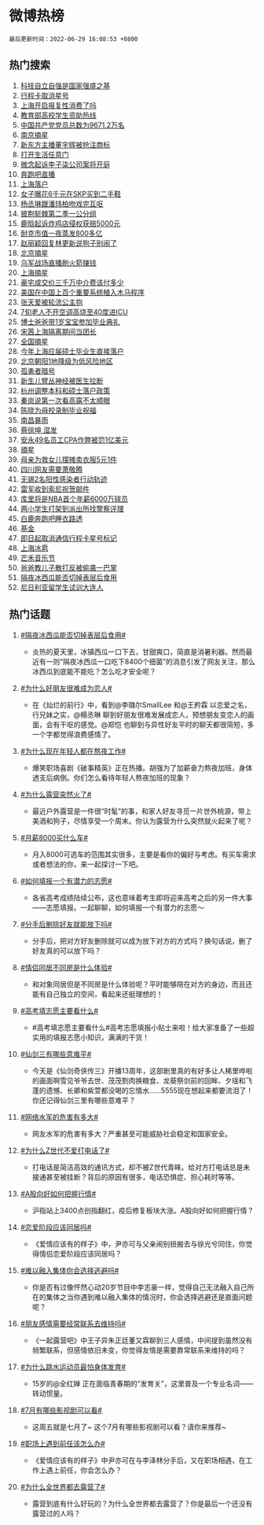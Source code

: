 # 微博热榜

`最后更新时间：2022-06-29 16:08:53 +0800`

## 热门搜索

1. [科技自立自强是国家强盛之基](https://m.weibo.cn/search?containerid=100103type%3D1%26t%3D10%26q%3D%23%E7%A7%91%E6%8A%80%E8%87%AA%E7%AB%8B%E8%87%AA%E5%BC%BA%E6%98%AF%E5%9B%BD%E5%AE%B6%E5%BC%BA%E7%9B%9B%E4%B9%8B%E5%9F%BA%23&stream_entry_id=51&isnewpage=1&extparam=seat%3D1%26pos%3D0%26c_type%3D51%26dgr%3D0%26cate%3D10103%26filter_type%3Drealtimehot%26display_time%3D1656490132%26pre_seqid%3D165649013276504024149&luicode=10000011&lfid=106003type%253D25%2526t%253D3%2526disable_hot%253D1%2526filter_type%253Drealtimehot)
1. [行程卡取消星号](https://m.weibo.cn/search?containerid=100103type%3D1%26t%3D10%26q%3D%23%E8%A1%8C%E7%A8%8B%E5%8D%A1%E5%8F%96%E6%B6%88%E6%98%9F%E5%8F%B7%23&stream_entry_id=31&isnewpage=1&extparam=seat%3D1%26pos%3D0%26c_type%3D31%26dgr%3D0%26cate%3D0%26lcate%3D5001%26realpos%3D1%26flag%3D4%26filter_type%3Drealtimehot%26display_time%3D1656490132%26pre_seqid%3D165649013276504024149&luicode=10000011&lfid=106003type%253D25%2526t%253D3%2526disable_hot%253D1%2526filter_type%253Drealtimehot)
1. [上海开启报复性消费了吗](https://m.weibo.cn/search?containerid=100103type%3D1%26t%3D10%26q%3D%23%E4%B8%8A%E6%B5%B7%E5%BC%80%E5%90%AF%E6%8A%A5%E5%A4%8D%E6%80%A7%E6%B6%88%E8%B4%B9%E4%BA%86%E5%90%97%23&stream_entry_id=31&isnewpage=1&extparam=seat%3D1%26pos%3D1%26c_type%3D31%26dgr%3D0%26cate%3D0%26lcate%3D5001%26realpos%3D2%26flag%3D2%26filter_type%3Drealtimehot%26display_time%3D1656490132%26pre_seqid%3D165649013276504024149&luicode=10000011&lfid=106003type%253D25%2526t%253D3%2526disable_hot%253D1%2526filter_type%253Drealtimehot)
1. [教育部高校学生资助热线](https://m.weibo.cn/search?containerid=100103type%3D1%26t%3D10%26q%3D%23%E6%95%99%E8%82%B2%E9%83%A8%E9%AB%98%E6%A0%A1%E5%AD%A6%E7%94%9F%E8%B5%84%E5%8A%A9%E7%83%AD%E7%BA%BF%23&stream_entry_id=31&isnewpage=1&extparam=seat%3D1%26pos%3D2%26c_type%3D31%26dgr%3D0%26cate%3D0%26lcate%3D5001%26realpos%3D3%26flag%3D0%26filter_type%3Drealtimehot%26display_time%3D1656490132%26pre_seqid%3D165649013276504024149&luicode=10000011&lfid=106003type%253D25%2526t%253D3%2526disable_hot%253D1%2526filter_type%253Drealtimehot)
1. [中国共产党党员总数为9671.2万名](https://m.weibo.cn/search?containerid=100103type%3D1%26t%3D10%26q%3D%23%E4%B8%AD%E5%9B%BD%E5%85%B1%E4%BA%A7%E5%85%9A%E5%85%9A%E5%91%98%E6%80%BB%E6%95%B0%E4%B8%BA9671.2%E4%B8%87%E5%90%8D%23&stream_entry_id=31&isnewpage=1&extparam=seat%3D1%26pos%3D3%26c_type%3D31%26dgr%3D0%26cate%3D0%26lcate%3D5001%26realpos%3D4%26flag%3D1%26filter_type%3Drealtimehot%26display_time%3D1656490132%26pre_seqid%3D165649013276504024149&luicode=10000011&lfid=106003type%253D25%2526t%253D3%2526disable_hot%253D1%2526filter_type%253Drealtimehot)
1. [南京摘星](https://m.weibo.cn/search?containerid=100103type%3D1%26t%3D10%26q%3D%23%E5%8D%97%E4%BA%AC%E6%91%98%E6%98%9F%23&stream_entry_id=31&isnewpage=1&extparam=seat%3D1%26pos%3D4%26c_type%3D31%26dgr%3D0%26cate%3D0%26lcate%3D5001%26realpos%3D5%26flag%3D1%26filter_type%3Drealtimehot%26display_time%3D1656490132%26pre_seqid%3D165649013276504024149&luicode=10000011&lfid=106003type%253D25%2526t%253D3%2526disable_hot%253D1%2526filter_type%253Drealtimehot)
1. [新东方主播董宇辉被抢注商标](https://m.weibo.cn/search?containerid=100103type%3D1%26t%3D10%26q%3D%23%E6%96%B0%E4%B8%9C%E6%96%B9%E4%B8%BB%E6%92%AD%E8%91%A3%E5%AE%87%E8%BE%89%E8%A2%AB%E6%8A%A2%E6%B3%A8%E5%95%86%E6%A0%87%23&stream_entry_id=31&isnewpage=1&extparam=seat%3D1%26pos%3D5%26c_type%3D31%26dgr%3D0%26cate%3D0%26lcate%3D5001%26realpos%3D6%26flag%3D0%26filter_type%3Drealtimehot%26display_time%3D1656490132%26pre_seqid%3D165649013276504024149&luicode=10000011&lfid=106003type%253D25%2526t%253D3%2526disable_hot%253D1%2526filter_type%253Drealtimehot)
1. [打开生活任意门](https://m.weibo.cn/search?containerid=100103type%3D1%26t%3D10%26q%3D%23%E6%89%93%E5%BC%80%E7%94%9F%E6%B4%BB%E4%BB%BB%E6%84%8F%E9%97%A8%23&stream_entry_id=31&isnewpage=1&extparam=seat%3D1%26pos%3D6%26c_type%3D31%26dgr%3D0%26cate%3D0%26lcate%3D5001%26topic_ad%3D1%26filter_type%3Drealtimehot%26adid%3D158638%26display_time%3D1656490132%26pre_seqid%3D165649013276504024149&luicode=10000011&lfid=106003type%253D25%2526t%253D3%2526disable_hot%253D1%2526filter_type%253Drealtimehot)
1. [微念起诉李子柒公司案将开庭](https://m.weibo.cn/search?containerid=100103type%3D1%26t%3D10%26q%3D%23%E5%BE%AE%E5%BF%B5%E8%B5%B7%E8%AF%89%E6%9D%8E%E5%AD%90%E6%9F%92%E5%85%AC%E5%8F%B8%E6%A1%88%E5%B0%86%E5%BC%80%E5%BA%AD%23&stream_entry_id=31&isnewpage=1&extparam=seat%3D1%26pos%3D7%26c_type%3D31%26dgr%3D0%26cate%3D0%26lcate%3D5001%26realpos%3D7%26flag%3D0%26filter_type%3Drealtimehot%26display_time%3D1656490132%26pre_seqid%3D165649013276504024149&luicode=10000011&lfid=106003type%253D25%2526t%253D3%2526disable_hot%253D1%2526filter_type%253Drealtimehot)
1. [奔跑吧直播](https://m.weibo.cn/search?containerid=100103type%3D1%26t%3D10%26q%3D%23%E5%A5%94%E8%B7%91%E5%90%A7%E7%9B%B4%E6%92%AD%23&stream_entry_id=31&isnewpage=1&extparam=seat%3D1%26pos%3D8%26c_type%3D31%26dgr%3D0%26cate%3D0%26lcate%3D5001%26realpos%3D8%26flag%3D1%26filter_type%3Drealtimehot%26display_time%3D1656490132%26pre_seqid%3D165649013276504024149&luicode=10000011&lfid=106003type%253D25%2526t%253D3%2526disable_hot%253D1%2526filter_type%253Drealtimehot)
1. [上海落户](https://m.weibo.cn/search?containerid=100103type%3D1%26t%3D10%26q%3D%E4%B8%8A%E6%B5%B7%E8%90%BD%E6%88%B7&stream_entry_id=31&isnewpage=1&extparam=seat%3D1%26pos%3D9%26c_type%3D31%26dgr%3D0%26cate%3D0%26lcate%3D5001%26realpos%3D9%26flag%3D1%26filter_type%3Drealtimehot%26display_time%3D1656490132%26pre_seqid%3D165649013276504024149&luicode=10000011&lfid=106003type%253D25%2526t%253D3%2526disable_hot%253D1%2526filter_type%253Drealtimehot)
1. [女子曝花6千元在SKP买到二手鞋](https://m.weibo.cn/search?containerid=100103type%3D1%26t%3D10%26q%3D%23%E5%A5%B3%E5%AD%90%E6%9B%9D%E8%8A%B16%E5%8D%83%E5%85%83%E5%9C%A8SKP%E4%B9%B0%E5%88%B0%E4%BA%8C%E6%89%8B%E9%9E%8B%23&stream_entry_id=31&isnewpage=1&extparam=seat%3D1%26pos%3D10%26c_type%3D31%26dgr%3D0%26cate%3D0%26lcate%3D5001%26realpos%3D10%26flag%3D0%26filter_type%3Drealtimehot%26display_time%3D1656490132%26pre_seqid%3D165649013276504024149&luicode=10000011&lfid=106003type%253D25%2526t%253D3%2526disable_hot%253D1%2526filter_type%253Drealtimehot)
1. [杨丞琳跟潘玮柏吻戏完互呕](https://m.weibo.cn/search?containerid=100103type%3D1%26t%3D10%26q%3D%23%E6%9D%A8%E4%B8%9E%E7%90%B3%E8%B7%9F%E6%BD%98%E7%8E%AE%E6%9F%8F%E5%90%BB%E6%88%8F%E5%AE%8C%E4%BA%92%E5%91%95%23&stream_entry_id=31&isnewpage=1&extparam=seat%3D1%26pos%3D11%26c_type%3D31%26dgr%3D0%26cate%3D0%26lcate%3D5001%26realpos%3D11%26flag%3D1%26filter_type%3Drealtimehot%26display_time%3D1656490132%26pre_seqid%3D165649013276504024149&luicode=10000011&lfid=106003type%253D25%2526t%253D3%2526disable_hot%253D1%2526filter_type%253Drealtimehot)
1. [披荆斩棘第二季一公分组](https://m.weibo.cn/search?containerid=100103type%3D1%26t%3D10%26q%3D%23%E6%8A%AB%E8%8D%86%E6%96%A9%E6%A3%98%E7%AC%AC%E4%BA%8C%E5%AD%A3%E4%B8%80%E5%85%AC%E5%88%86%E7%BB%84%23&stream_entry_id=31&isnewpage=1&extparam=seat%3D1%26pos%3D12%26c_type%3D31%26dgr%3D0%26cate%3D0%26lcate%3D5001%26realpos%3D12%26flag%3D1%26filter_type%3Drealtimehot%26display_time%3D1656490132%26pre_seqid%3D165649013276504024149&luicode=10000011&lfid=106003type%253D25%2526t%253D3%2526disable_hot%253D1%2526filter_type%253Drealtimehot)
1. [鹿晗起诉炸鸡店侵权获赔5000元](https://m.weibo.cn/search?containerid=100103type%3D1%26t%3D10%26q%3D%23%E9%B9%BF%E6%99%97%E8%B5%B7%E8%AF%89%E7%82%B8%E9%B8%A1%E5%BA%97%E4%BE%B5%E6%9D%83%E8%8E%B7%E8%B5%945000%E5%85%83%23&stream_entry_id=31&isnewpage=1&extparam=seat%3D1%26pos%3D13%26c_type%3D31%26dgr%3D0%26cate%3D0%26lcate%3D5001%26realpos%3D13%26flag%3D0%26filter_type%3Drealtimehot%26display_time%3D1656490132%26pre_seqid%3D165649013276504024149&luicode=10000011&lfid=106003type%253D25%2526t%253D3%2526disable_hot%253D1%2526filter_type%253Drealtimehot)
1. [耐克市值一夜蒸发800多亿](https://m.weibo.cn/search?containerid=100103type%3D1%26t%3D10%26q%3D%23%E8%80%90%E5%85%8B%E5%B8%82%E5%80%BC%E4%B8%80%E5%A4%9C%E8%92%B8%E5%8F%91800%E5%A4%9A%E4%BA%BF%23&stream_entry_id=31&isnewpage=1&extparam=seat%3D1%26pos%3D14%26c_type%3D31%26dgr%3D0%26cate%3D0%26lcate%3D5001%26realpos%3D14%26flag%3D0%26filter_type%3Drealtimehot%26display_time%3D1656490132%26pre_seqid%3D165649013276504024149&luicode=10000011&lfid=106003type%253D25%2526t%253D3%2526disable_hot%253D1%2526filter_type%253Drealtimehot)
1. [赵丽颖回复林更新说狗子别闹了](https://m.weibo.cn/search?containerid=100103type%3D1%26t%3D10%26q%3D%23%E8%B5%B5%E4%B8%BD%E9%A2%96%E5%9B%9E%E5%A4%8D%E6%9E%97%E6%9B%B4%E6%96%B0%E8%AF%B4%E7%8B%97%E5%AD%90%E5%88%AB%E9%97%B9%E4%BA%86%23&stream_entry_id=31&isnewpage=1&extparam=seat%3D1%26pos%3D15%26c_type%3D31%26dgr%3D0%26cate%3D0%26lcate%3D5001%26realpos%3D15%26flag%3D0%26filter_type%3Drealtimehot%26display_time%3D1656490132%26pre_seqid%3D165649013276504024149&luicode=10000011&lfid=106003type%253D25%2526t%253D3%2526disable_hot%253D1%2526filter_type%253Drealtimehot)
1. [北京摘星](https://m.weibo.cn/search?containerid=100103type%3D1%26t%3D10%26q%3D%23%E5%8C%97%E4%BA%AC%E6%91%98%E6%98%9F%23&stream_entry_id=31&isnewpage=1&extparam=seat%3D1%26pos%3D16%26c_type%3D31%26dgr%3D0%26cate%3D0%26lcate%3D5001%26realpos%3D16%26flag%3D1%26filter_type%3Drealtimehot%26display_time%3D1656490132%26pre_seqid%3D165649013276504024149&luicode=10000011&lfid=106003type%253D25%2526t%253D3%2526disable_hot%253D1%2526filter_type%253Drealtimehot)
1. [乌军战场直播刷火箭赚钱](https://m.weibo.cn/search?containerid=100103type%3D1%26t%3D10%26q%3D%23%E4%B9%8C%E5%86%9B%E6%88%98%E5%9C%BA%E7%9B%B4%E6%92%AD%E5%88%B7%E7%81%AB%E7%AE%AD%E8%B5%9A%E9%92%B1%23&stream_entry_id=31&isnewpage=1&extparam=seat%3D1%26pos%3D17%26c_type%3D31%26dgr%3D0%26cate%3D0%26lcate%3D5001%26realpos%3D17%26flag%3D1%26filter_type%3Drealtimehot%26display_time%3D1656490132%26pre_seqid%3D165649013276504024149&luicode=10000011&lfid=106003type%253D25%2526t%253D3%2526disable_hot%253D1%2526filter_type%253Drealtimehot)
1. [上海摘星](https://m.weibo.cn/search?containerid=100103type%3D1%26t%3D10%26q%3D%E4%B8%8A%E6%B5%B7%E6%91%98%E6%98%9F&stream_entry_id=31&isnewpage=1&extparam=seat%3D1%26pos%3D18%26c_type%3D31%26dgr%3D0%26cate%3D0%26lcate%3D5001%26realpos%3D18%26flag%3D1%26filter_type%3Drealtimehot%26display_time%3D1656490132%26pre_seqid%3D165649013276504024149&luicode=10000011&lfid=106003type%253D25%2526t%253D3%2526disable_hot%253D1%2526filter_type%253Drealtimehot)
1. [豪宅成交价三千万中介费该付多少](https://m.weibo.cn/search?containerid=100103type%3D1%26t%3D10%26q%3D%23%E8%B1%AA%E5%AE%85%E6%88%90%E4%BA%A4%E4%BB%B7%E4%B8%89%E5%8D%83%E4%B8%87%E4%B8%AD%E4%BB%8B%E8%B4%B9%E8%AF%A5%E4%BB%98%E5%A4%9A%E5%B0%91%23&stream_entry_id=31&isnewpage=1&extparam=seat%3D1%26pos%3D19%26c_type%3D31%26dgr%3D0%26cate%3D0%26lcate%3D5001%26realpos%3D19%26flag%3D1%26filter_type%3Drealtimehot%26display_time%3D1656490132%26pre_seqid%3D165649013276504024149&luicode=10000011&lfid=106003type%253D25%2526t%253D3%2526disable_hot%253D1%2526filter_type%253Drealtimehot)
1. [美国在中国上百个重要系统植入木马程序](https://m.weibo.cn/search?containerid=100103type%3D1%26t%3D10%26q%3D%23%E7%BE%8E%E5%9B%BD%E5%9C%A8%E4%B8%AD%E5%9B%BD%E4%B8%8A%E7%99%BE%E4%B8%AA%E9%87%8D%E8%A6%81%E7%B3%BB%E7%BB%9F%E6%A4%8D%E5%85%A5%E6%9C%A8%E9%A9%AC%E7%A8%8B%E5%BA%8F%23&stream_entry_id=31&isnewpage=1&extparam=seat%3D1%26pos%3D20%26c_type%3D31%26dgr%3D0%26cate%3D0%26lcate%3D5001%26realpos%3D20%26flag%3D1%26filter_type%3Drealtimehot%26display_time%3D1656490132%26pre_seqid%3D165649013276504024149&luicode=10000011&lfid=106003type%253D25%2526t%253D3%2526disable_hot%253D1%2526filter_type%253Drealtimehot)
1. [张天爱被轮流公主抱](https://m.weibo.cn/search?containerid=100103type%3D1%26t%3D10%26q%3D%23%E5%BC%A0%E5%A4%A9%E7%88%B1%E8%A2%AB%E8%BD%AE%E6%B5%81%E5%85%AC%E4%B8%BB%E6%8A%B1%23&stream_entry_id=31&isnewpage=1&extparam=seat%3D1%26pos%3D21%26c_type%3D31%26dgr%3D0%26cate%3D0%26lcate%3D5001%26realpos%3D21%26flag%3D1%26filter_type%3Drealtimehot%26display_time%3D1656490132%26pre_seqid%3D165649013276504024149&luicode=10000011&lfid=106003type%253D25%2526t%253D3%2526disable_hot%253D1%2526filter_type%253Drealtimehot)
1. [7旬老人不开空调高烧至40度进ICU](https://m.weibo.cn/search?containerid=100103type%3D1%26t%3D10%26q%3D%237%E6%97%AC%E8%80%81%E4%BA%BA%E4%B8%8D%E5%BC%80%E7%A9%BA%E8%B0%83%E9%AB%98%E7%83%A7%E8%87%B340%E5%BA%A6%E8%BF%9BICU%23&stream_entry_id=31&isnewpage=1&extparam=seat%3D1%26pos%3D22%26c_type%3D31%26dgr%3D0%26cate%3D0%26lcate%3D5001%26realpos%3D22%26flag%3D1%26filter_type%3Drealtimehot%26display_time%3D1656490132%26pre_seqid%3D165649013276504024149&luicode=10000011&lfid=106003type%253D25%2526t%253D3%2526disable_hot%253D1%2526filter_type%253Drealtimehot)
1. [博士爸爸带1岁宝宝参加毕业典礼](https://m.weibo.cn/search?containerid=100103type%3D1%26t%3D10%26q%3D%23%E5%8D%9A%E5%A3%AB%E7%88%B8%E7%88%B8%E5%B8%A61%E5%B2%81%E5%AE%9D%E5%AE%9D%E5%8F%82%E5%8A%A0%E6%AF%95%E4%B8%9A%E5%85%B8%E7%A4%BC%23&stream_entry_id=31&isnewpage=1&extparam=seat%3D1%26pos%3D23%26c_type%3D31%26dgr%3D0%26cate%3D0%26lcate%3D5001%26realpos%3D23%26flag%3D0%26filter_type%3Drealtimehot%26display_time%3D1656490132%26pre_seqid%3D165649013276504024149&luicode=10000011&lfid=106003type%253D25%2526t%253D3%2526disable_hot%253D1%2526filter_type%253Drealtimehot)
1. [宋茜上海隔离期间当团长](https://m.weibo.cn/search?containerid=100103type%3D1%26t%3D10%26q%3D%23%E5%AE%8B%E8%8C%9C%E4%B8%8A%E6%B5%B7%E9%9A%94%E7%A6%BB%E6%9C%9F%E9%97%B4%E5%BD%93%E5%9B%A2%E9%95%BF%23&stream_entry_id=31&isnewpage=1&extparam=seat%3D1%26pos%3D24%26c_type%3D31%26dgr%3D0%26cate%3D0%26lcate%3D5001%26realpos%3D24%26flag%3D0%26filter_type%3Drealtimehot%26display_time%3D1656490132%26pre_seqid%3D165649013276504024149&luicode=10000011&lfid=106003type%253D25%2526t%253D3%2526disable_hot%253D1%2526filter_type%253Drealtimehot)
1. [全国摘星](https://m.weibo.cn/search?containerid=100103type%3D1%26t%3D10%26q%3D%E5%85%A8%E5%9B%BD%E6%91%98%E6%98%9F&stream_entry_id=31&isnewpage=1&extparam=seat%3D1%26pos%3D25%26c_type%3D31%26dgr%3D0%26cate%3D0%26lcate%3D5001%26realpos%3D25%26flag%3D1%26filter_type%3Drealtimehot%26display_time%3D1656490132%26pre_seqid%3D165649013276504024149&luicode=10000011&lfid=106003type%253D25%2526t%253D3%2526disable_hot%253D1%2526filter_type%253Drealtimehot)
1. [今年上海应届硕士毕业生直接落户](https://m.weibo.cn/search?containerid=100103type%3D1%26t%3D10%26q%3D%23%E4%BB%8A%E5%B9%B4%E4%B8%8A%E6%B5%B7%E5%BA%94%E5%B1%8A%E7%A1%95%E5%A3%AB%E6%AF%95%E4%B8%9A%E7%94%9F%E7%9B%B4%E6%8E%A5%E8%90%BD%E6%88%B7%23&stream_entry_id=31&isnewpage=1&extparam=seat%3D1%26pos%3D26%26c_type%3D31%26dgr%3D0%26cate%3D0%26lcate%3D5001%26realpos%3D26%26flag%3D1%26filter_type%3Drealtimehot%26display_time%3D1656490132%26pre_seqid%3D165649013276504024149&luicode=10000011&lfid=106003type%253D25%2526t%253D3%2526disable_hot%253D1%2526filter_type%253Drealtimehot)
1. [北京朝阳1地降级为低风险地区](https://m.weibo.cn/search?containerid=100103type%3D1%26t%3D10%26q%3D%23%E5%8C%97%E4%BA%AC%E6%9C%9D%E9%98%B31%E5%9C%B0%E9%99%8D%E7%BA%A7%E4%B8%BA%E4%BD%8E%E9%A3%8E%E9%99%A9%E5%9C%B0%E5%8C%BA%23&stream_entry_id=31&isnewpage=1&extparam=seat%3D1%26pos%3D27%26c_type%3D31%26dgr%3D0%26cate%3D0%26lcate%3D5001%26realpos%3D27%26flag%3D1%26filter_type%3Drealtimehot%26display_time%3D1656490132%26pre_seqid%3D165649013276504024149&luicode=10000011&lfid=106003type%253D25%2526t%253D3%2526disable_hot%253D1%2526filter_type%253Drealtimehot)
1. [孤勇者暗号](https://m.weibo.cn/search?containerid=100103type%3D1%26t%3D10%26q%3D%E5%AD%A4%E5%8B%87%E8%80%85%E6%9A%97%E5%8F%B7&stream_entry_id=31&isnewpage=1&extparam=seat%3D1%26pos%3D28%26c_type%3D31%26dgr%3D0%26cate%3D0%26lcate%3D5001%26realpos%3D28%26flag%3D1%26filter_type%3Drealtimehot%26display_time%3D1656490132%26pre_seqid%3D165649013276504024149&luicode=10000011&lfid=106003type%253D25%2526t%253D3%2526disable_hot%253D1%2526filter_type%253Drealtimehot)
1. [新生儿臂丛神经被医生拉断](https://m.weibo.cn/search?containerid=100103type%3D1%26t%3D10%26q%3D%23%E6%96%B0%E7%94%9F%E5%84%BF%E8%87%82%E4%B8%9B%E7%A5%9E%E7%BB%8F%E8%A2%AB%E5%8C%BB%E7%94%9F%E6%8B%89%E6%96%AD%23&stream_entry_id=31&isnewpage=1&extparam=seat%3D1%26pos%3D29%26c_type%3D31%26dgr%3D0%26cate%3D0%26lcate%3D5001%26realpos%3D29%26flag%3D0%26filter_type%3Drealtimehot%26display_time%3D1656490132%26pre_seqid%3D165649013276504024149&luicode=10000011&lfid=106003type%253D25%2526t%253D3%2526disable_hot%253D1%2526filter_type%253Drealtimehot)
1. [杭州调整本科和硕士落户政策](https://m.weibo.cn/search?containerid=100103type%3D1%26t%3D10%26q%3D%23%E6%9D%AD%E5%B7%9E%E8%B0%83%E6%95%B4%E6%9C%AC%E7%A7%91%E5%92%8C%E7%A1%95%E5%A3%AB%E8%90%BD%E6%88%B7%E6%94%BF%E7%AD%96%23&stream_entry_id=31&isnewpage=1&extparam=seat%3D1%26pos%3D30%26c_type%3D31%26dgr%3D0%26cate%3D0%26lcate%3D5001%26realpos%3D30%26flag%3D0%26filter_type%3Drealtimehot%26display_time%3D1656490132%26pre_seqid%3D165649013276504024149&luicode=10000011&lfid=106003type%253D25%2526t%253D3%2526disable_hot%253D1%2526filter_type%253Drealtimehot)
1. [秦岚说第一次看高露不太顺眼](https://m.weibo.cn/search?containerid=100103type%3D1%26t%3D10%26q%3D%23%E7%A7%A6%E5%B2%9A%E8%AF%B4%E7%AC%AC%E4%B8%80%E6%AC%A1%E7%9C%8B%E9%AB%98%E9%9C%B2%E4%B8%8D%E5%A4%AA%E9%A1%BA%E7%9C%BC%23&stream_entry_id=31&isnewpage=1&extparam=seat%3D1%26pos%3D31%26c_type%3D31%26dgr%3D0%26cate%3D0%26lcate%3D5001%26realpos%3D31%26flag%3D0%26filter_type%3Drealtimehot%26display_time%3D1656490132%26pre_seqid%3D165649013276504024149&luicode=10000011&lfid=106003type%253D25%2526t%253D3%2526disable_hot%253D1%2526filter_type%253Drealtimehot)
1. [陈晓为母校录制毕业祝福](https://m.weibo.cn/search?containerid=100103type%3D1%26t%3D10%26q%3D%23%E9%99%88%E6%99%93%E4%B8%BA%E6%AF%8D%E6%A0%A1%E5%BD%95%E5%88%B6%E6%AF%95%E4%B8%9A%E7%A5%9D%E7%A6%8F%23&stream_entry_id=31&isnewpage=1&extparam=seat%3D1%26pos%3D32%26c_type%3D31%26dgr%3D0%26cate%3D0%26lcate%3D5001%26realpos%3D32%26flag%3D1%26filter_type%3Drealtimehot%26display_time%3D1656490132%26pre_seqid%3D165649013276504024149&luicode=10000011&lfid=106003type%253D25%2526t%253D3%2526disable_hot%253D1%2526filter_type%253Drealtimehot)
1. [南昌暴雨](https://m.weibo.cn/search?containerid=100103type%3D1%26t%3D10%26q%3D%23%E5%8D%97%E6%98%8C%E6%9A%B4%E9%9B%A8%23&stream_entry_id=31&isnewpage=1&extparam=seat%3D1%26pos%3D33%26c_type%3D31%26dgr%3D0%26cate%3D0%26lcate%3D5001%26realpos%3D33%26flag%3D1%26filter_type%3Drealtimehot%26display_time%3D1656490132%26pre_seqid%3D165649013276504024149&luicode=10000011&lfid=106003type%253D25%2526t%253D3%2526disable_hot%253D1%2526filter_type%253Drealtimehot)
1. [蔡徐坤 湿发](https://m.weibo.cn/search?containerid=100103type%3D1%26t%3D10%26q%3D%E8%94%A1%E5%BE%90%E5%9D%A4+%E6%B9%BF%E5%8F%91&stream_entry_id=31&isnewpage=1&extparam=seat%3D1%26pos%3D34%26c_type%3D31%26dgr%3D0%26cate%3D0%26lcate%3D5001%26realpos%3D34%26flag%3D1%26filter_type%3Drealtimehot%26display_time%3D1656490132%26pre_seqid%3D165649013276504024149&luicode=10000011&lfid=106003type%253D25%2526t%253D3%2526disable_hot%253D1%2526filter_type%253Drealtimehot)
1. [安永49名员工CPA作弊被罚1亿美元](https://m.weibo.cn/search?containerid=100103type%3D1%26t%3D10%26q%3D%23%E5%AE%89%E6%B0%B849%E5%90%8D%E5%91%98%E5%B7%A5CPA%E4%BD%9C%E5%BC%8A%E8%A2%AB%E7%BD%9A1%E4%BA%BF%E7%BE%8E%E5%85%83%23&stream_entry_id=31&isnewpage=1&extparam=seat%3D1%26pos%3D35%26c_type%3D31%26dgr%3D0%26cate%3D0%26lcate%3D5001%26realpos%3D35%26flag%3D1%26filter_type%3Drealtimehot%26display_time%3D1656490132%26pre_seqid%3D165649013276504024149&luicode=10000011&lfid=106003type%253D25%2526t%253D3%2526disable_hot%253D1%2526filter_type%253Drealtimehot)
1. [摘星](https://m.weibo.cn/search?containerid=100103type%3D1%26t%3D10%26q%3D%E6%91%98%E6%98%9F&stream_entry_id=31&isnewpage=1&extparam=seat%3D1%26pos%3D36%26c_type%3D31%26dgr%3D0%26cate%3D0%26lcate%3D5001%26realpos%3D36%26flag%3D1%26filter_type%3Drealtimehot%26display_time%3D1656490132%26pre_seqid%3D165649013276504024149&luicode=10000011&lfid=106003type%253D25%2526t%253D3%2526disable_hot%253D1%2526filter_type%253Drealtimehot)
1. [母亲为救女儿摆摊卖衣服5元1件](https://m.weibo.cn/search?containerid=100103type%3D1%26t%3D10%26q%3D%23%E6%AF%8D%E4%BA%B2%E4%B8%BA%E6%95%91%E5%A5%B3%E5%84%BF%E6%91%86%E6%91%8A%E5%8D%96%E8%A1%A3%E6%9C%8D5%E5%85%831%E4%BB%B6%23&stream_entry_id=31&isnewpage=1&extparam=seat%3D1%26pos%3D37%26c_type%3D31%26dgr%3D0%26cate%3D0%26lcate%3D5001%26realpos%3D37%26flag%3D0%26filter_type%3Drealtimehot%26display_time%3D1656490132%26pre_seqid%3D165649013276504024149&luicode=10000011&lfid=106003type%253D25%2526t%253D3%2526disable_hot%253D1%2526filter_type%253Drealtimehot)
1. [四川网友需要萧敬腾](https://m.weibo.cn/search?containerid=100103type%3D1%26t%3D10%26q%3D%23%E5%9B%9B%E5%B7%9D%E7%BD%91%E5%8F%8B%E9%9C%80%E8%A6%81%E8%90%A7%E6%95%AC%E8%85%BE%23&stream_entry_id=31&isnewpage=1&extparam=seat%3D1%26pos%3D38%26c_type%3D31%26dgr%3D0%26cate%3D0%26lcate%3D5001%26realpos%3D38%26flag%3D1%26filter_type%3Drealtimehot%26display_time%3D1656490132%26pre_seqid%3D165649013276504024149&luicode=10000011&lfid=106003type%253D25%2526t%253D3%2526disable_hot%253D1%2526filter_type%253Drealtimehot)
1. [无锡2名阳性感染者行动轨迹](https://m.weibo.cn/search?containerid=100103type%3D1%26t%3D10%26q%3D%23%E6%97%A0%E9%94%A12%E5%90%8D%E9%98%B3%E6%80%A7%E6%84%9F%E6%9F%93%E8%80%85%E8%A1%8C%E5%8A%A8%E8%BD%A8%E8%BF%B9%23&stream_entry_id=31&isnewpage=1&extparam=seat%3D1%26pos%3D39%26c_type%3D31%26dgr%3D0%26cate%3D0%26lcate%3D5001%26realpos%3D39%26flag%3D0%26filter_type%3Drealtimehot%26display_time%3D1656490132%26pre_seqid%3D165649013276504024149&luicode=10000011&lfid=106003type%253D25%2526t%253D3%2526disable_hot%253D1%2526filter_type%253Drealtimehot)
1. [雷军收到索尼祝贺邮件](https://m.weibo.cn/search?containerid=100103type%3D1%26t%3D10%26q%3D%23%E9%9B%B7%E5%86%9B%E6%94%B6%E5%88%B0%E7%B4%A2%E5%B0%BC%E7%A5%9D%E8%B4%BA%E9%82%AE%E4%BB%B6%23&stream_entry_id=31&isnewpage=1&extparam=seat%3D1%26pos%3D40%26c_type%3D31%26dgr%3D0%26cate%3D0%26lcate%3D5001%26realpos%3D40%26flag%3D1%26filter_type%3Drealtimehot%26display_time%3D1656490132%26pre_seqid%3D165649013276504024149&luicode=10000011&lfid=106003type%253D25%2526t%253D3%2526disable_hot%253D1%2526filter_type%253Drealtimehot)
1. [库里将是NBA首个年薪6000万球员](https://m.weibo.cn/search?containerid=100103type%3D1%26t%3D10%26q%3D%23%E5%BA%93%E9%87%8C%E5%B0%86%E6%98%AFNBA%E9%A6%96%E4%B8%AA%E5%B9%B4%E8%96%AA6000%E4%B8%87%E7%90%83%E5%91%98%23&stream_entry_id=31&isnewpage=1&extparam=seat%3D1%26pos%3D41%26c_type%3D31%26dgr%3D0%26cate%3D0%26lcate%3D5001%26realpos%3D41%26flag%3D0%26filter_type%3Drealtimehot%26display_time%3D1656490132%26pre_seqid%3D165649013276504024149&luicode=10000011&lfid=106003type%253D25%2526t%253D3%2526disable_hot%253D1%2526filter_type%253Drealtimehot)
1. [两小学生打架到派出所找警察评理](https://m.weibo.cn/search?containerid=100103type%3D1%26t%3D10%26q%3D%23%E4%B8%A4%E5%B0%8F%E5%AD%A6%E7%94%9F%E6%89%93%E6%9E%B6%E5%88%B0%E6%B4%BE%E5%87%BA%E6%89%80%E6%89%BE%E8%AD%A6%E5%AF%9F%E8%AF%84%E7%90%86%23&stream_entry_id=31&isnewpage=1&extparam=seat%3D1%26pos%3D42%26c_type%3D31%26dgr%3D0%26cate%3D0%26lcate%3D5001%26realpos%3D42%26flag%3D0%26filter_type%3Drealtimehot%26display_time%3D1656490132%26pre_seqid%3D165649013276504024149&luicode=10000011&lfid=106003type%253D25%2526t%253D3%2526disable_hot%253D1%2526filter_type%253Drealtimehot)
1. [白鹿奔跑吧睡衣路透](https://m.weibo.cn/search?containerid=100103type%3D1%26t%3D10%26q%3D%E7%99%BD%E9%B9%BF%E5%A5%94%E8%B7%91%E5%90%A7%E7%9D%A1%E8%A1%A3%E8%B7%AF%E9%80%8F&stream_entry_id=31&isnewpage=1&extparam=seat%3D1%26pos%3D43%26c_type%3D31%26dgr%3D0%26cate%3D0%26lcate%3D5001%26realpos%3D43%26flag%3D0%26filter_type%3Drealtimehot%26display_time%3D1656490132%26pre_seqid%3D165649013276504024149&luicode=10000011&lfid=106003type%253D25%2526t%253D3%2526disable_hot%253D1%2526filter_type%253Drealtimehot)
1. [基金](https://m.weibo.cn/search?containerid=100103type%3D1%26t%3D10%26q%3D%E5%9F%BA%E9%87%91&stream_entry_id=31&isnewpage=1&extparam=seat%3D1%26pos%3D44%26c_type%3D31%26dgr%3D0%26cate%3D0%26lcate%3D5001%26realpos%3D44%26flag%3D1%26filter_type%3Drealtimehot%26display_time%3D1656490132%26pre_seqid%3D165649013276504024149&luicode=10000011&lfid=106003type%253D25%2526t%253D3%2526disable_hot%253D1%2526filter_type%253Drealtimehot)
1. [即日起取消通信行程卡星号标记](https://m.weibo.cn/search?containerid=100103type%3D1%26t%3D10%26q%3D%23%E5%8D%B3%E6%97%A5%E8%B5%B7%E5%8F%96%E6%B6%88%E9%80%9A%E4%BF%A1%E8%A1%8C%E7%A8%8B%E5%8D%A1%E6%98%9F%E5%8F%B7%E6%A0%87%E8%AE%B0%23&stream_entry_id=31&isnewpage=1&extparam=seat%3D1%26pos%3D45%26c_type%3D31%26dgr%3D0%26cate%3D0%26lcate%3D5001%26realpos%3D45%26flag%3D1%26filter_type%3Drealtimehot%26display_time%3D1656490132%26pre_seqid%3D165649013276504024149&luicode=10000011&lfid=106003type%253D25%2526t%253D3%2526disable_hot%253D1%2526filter_type%253Drealtimehot)
1. [上海冰雹](https://m.weibo.cn/search?containerid=100103type%3D1%26t%3D10%26q%3D%E4%B8%8A%E6%B5%B7%E5%86%B0%E9%9B%B9&stream_entry_id=31&isnewpage=1&extparam=seat%3D1%26pos%3D46%26c_type%3D31%26dgr%3D0%26cate%3D0%26lcate%3D5001%26realpos%3D46%26flag%3D0%26filter_type%3Drealtimehot%26display_time%3D1656490132%26pre_seqid%3D165649013276504024149&luicode=10000011&lfid=106003type%253D25%2526t%253D3%2526disable_hot%253D1%2526filter_type%253Drealtimehot)
1. [芒禾音乐节](https://m.weibo.cn/search?containerid=100103type%3D1%26t%3D10%26q%3D%E8%8A%92%E7%A6%BE%E9%9F%B3%E4%B9%90%E8%8A%82&stream_entry_id=31&isnewpage=1&extparam=seat%3D1%26pos%3D47%26c_type%3D31%26dgr%3D0%26cate%3D0%26lcate%3D5001%26realpos%3D47%26flag%3D1%26filter_type%3Drealtimehot%26display_time%3D1656490132%26pre_seqid%3D165649013276504024149&luicode=10000011&lfid=106003type%253D25%2526t%253D3%2526disable_hot%253D1%2526filter_type%253Drealtimehot)
1. [爸爸教儿子散打反被偷袭一巴掌](https://m.weibo.cn/search?containerid=100103type%3D1%26t%3D10%26q%3D%23%E7%88%B8%E7%88%B8%E6%95%99%E5%84%BF%E5%AD%90%E6%95%A3%E6%89%93%E5%8F%8D%E8%A2%AB%E5%81%B7%E8%A2%AD%E4%B8%80%E5%B7%B4%E6%8E%8C%23&stream_entry_id=31&isnewpage=1&extparam=seat%3D1%26pos%3D48%26c_type%3D31%26dgr%3D0%26cate%3D0%26lcate%3D5001%26realpos%3D48%26flag%3D1%26filter_type%3Drealtimehot%26display_time%3D1656490132%26pre_seqid%3D165649013276504024149&luicode=10000011&lfid=106003type%253D25%2526t%253D3%2526disable_hot%253D1%2526filter_type%253Drealtimehot)
1. [隔夜冰西瓜能否切掉表层后食用](https://m.weibo.cn/search?containerid=100103type%3D1%26t%3D10%26q%3D%23%E9%9A%94%E5%A4%9C%E5%86%B0%E8%A5%BF%E7%93%9C%E8%83%BD%E5%90%A6%E5%88%87%E6%8E%89%E8%A1%A8%E5%B1%82%E5%90%8E%E9%A3%9F%E7%94%A8%23&stream_entry_id=31&isnewpage=1&extparam=seat%3D1%26pos%3D49%26c_type%3D31%26dgr%3D0%26cate%3D0%26lcate%3D5001%26realpos%3D49%26flag%3D0%26filter_type%3Drealtimehot%26display_time%3D1656490132%26pre_seqid%3D165649013276504024149&luicode=10000011&lfid=106003type%253D25%2526t%253D3%2526disable_hot%253D1%2526filter_type%253Drealtimehot)
1. [尼日利亚留学生试训大连人](https://m.weibo.cn/search?containerid=100103type%3D1%26t%3D10%26q%3D%23%E5%B0%BC%E6%97%A5%E5%88%A9%E4%BA%9A%E7%95%99%E5%AD%A6%E7%94%9F%E8%AF%95%E8%AE%AD%E5%A4%A7%E8%BF%9E%E4%BA%BA%23&stream_entry_id=31&isnewpage=1&extparam=seat%3D1%26pos%3D50%26c_type%3D31%26dgr%3D0%26cate%3D0%26lcate%3D5001%26realpos%3D50%26flag%3D1%26filter_type%3Drealtimehot%26display_time%3D1656490132%26pre_seqid%3D165649013276504024149&luicode=10000011&lfid=106003type%253D25%2526t%253D3%2526disable_hot%253D1%2526filter_type%253Drealtimehot)

## 热门话题

1. [#隔夜冰西瓜能否切掉表层后食用#](https://m.weibo.cn/search?containerid=231522type%3D1%26t%3D10%26q%3D%23%E9%9A%94%E5%A4%9C%E5%86%B0%E8%A5%BF%E7%93%9C%E8%83%BD%E5%90%A6%E5%88%87%E6%8E%89%E8%A1%A8%E5%B1%82%E5%90%8E%E9%A3%9F%E7%94%A8%23&stream_entry_id=128&isnewpage=1&extparam=seat%3D1%26c_type%3D128%26unitid%3D44611%26cate%3D5004%26dgr%3D0%26lcate%3D5004%26pos%3D1-0-0%26display_time%3D1656490133%26pre_seqid%3D1656490133782016831283&luicode=10000011&lfid=231648_-_4)
    - 炎热的夏天里，冰镇西瓜一口下去，甘甜爽口，简直是消暑利器。然而最近有一则“隔夜冰西瓜一口吃下8400个细菌”的消息引发了网友关注，那么冰西瓜到底能不能吃？怎么吃才安全呢？

1. [#为什么好朋友很难成为恋人#](https://m.weibo.cn/search?containerid=231522type%3D1%26t%3D10%26q%3D%23%E4%B8%BA%E4%BB%80%E4%B9%88%E5%A5%BD%E6%9C%8B%E5%8F%8B%E5%BE%88%E9%9A%BE%E6%88%90%E4%B8%BA%E6%81%8B%E4%BA%BA%23&stream_entry_id=128&isnewpage=1&extparam=seat%3D1%26c_type%3D128%26unitid%3D1656476174022%26cate%3D5004%26dgr%3D0%26lcate%3D5004%26pos%3D1-0-1%26display_time%3D1656490133%26pre_seqid%3D1656490133782016831283&luicode=10000011&lfid=231648_-_4)
    - 在《灿烂的前行》中，看到@李璐尔SmallLee 和@王矜霖 以恋爱之名，行兄妹之实，@楊丞琳 聊到好朋友很难发展成恋人，预想朋友变恋人的画面，会有干呕的感觉。@郑恺 也聊到与异性好友平时的聊天都很简短，多一个字都觉得浪费感情了。

1. [#为什么现在年轻人都在熬夜工作#](https://m.weibo.cn/search?containerid=231522type%3D1%26t%3D10%26q%3D%23%E4%B8%BA%E4%BB%80%E4%B9%88%E7%8E%B0%E5%9C%A8%E5%B9%B4%E8%BD%BB%E4%BA%BA%E9%83%BD%E5%9C%A8%E7%86%AC%E5%A4%9C%E5%B7%A5%E4%BD%9C%23&stream_entry_id=128&isnewpage=1&extparam=seat%3D1%26c_type%3D128%26unitid%3D1656420358846%26cate%3D5004%26dgr%3D0%26lcate%3D5004%26pos%3D1-0-2%26display_time%3D1656490133%26pre_seqid%3D1656490133782016831283&luicode=10000011&lfid=231648_-_4)
    - 爆笑职场喜剧《破事精英》正在热播。胡强为了加薪奋力熬夜加班，身体透支后病倒。你们怎么看待年轻人熬夜加班的现象？

1. [#为什么露营突然火了#](https://m.weibo.cn/search?containerid=231522type%3D1%26t%3D10%26q%3D%23%E4%B8%BA%E4%BB%80%E4%B9%88%E9%9C%B2%E8%90%A5%E7%AA%81%E7%84%B6%E7%81%AB%E4%BA%86%23&stream_entry_id=128&isnewpage=1&extparam=seat%3D1%26c_type%3D128%26unitid%3D44592%26cate%3D5004%26dgr%3D0%26lcate%3D5004%26pos%3D1-0-3%26display_time%3D1656490133%26pre_seqid%3D1656490133782016831283&luicode=10000011&lfid=231648_-_4)
    - 最近户外露营是一件很“时髦”的事，和家人好友寻觅一片世外桃源，带上美酒和狗子，尽情享受一个周末。你认为露营为什么突然就火起来了呢？

1. [#月薪8000买什么车#](https://m.weibo.cn/search?containerid=231522type%3D1%26t%3D10%26q%3D%23%E6%9C%88%E8%96%AA8000%E4%B9%B0%E4%BB%80%E4%B9%88%E8%BD%A6%23&stream_entry_id=128&isnewpage=1&extparam=seat%3D1%26c_type%3D128%26unitid%3D44605%26cate%3D5004%26dgr%3D0%26lcate%3D5004%26pos%3D1-0-4%26display_time%3D1656490133%26pre_seqid%3D1656490133782016831283&luicode=10000011&lfid=231648_-_4)
    - 月入8000可选车的范围其实很多，主要是看你的偏好与考虑。有买车需求或者想法的你，来一起探讨一下吧。

1. [#如何填报一个有潜力的志愿#](https://m.weibo.cn/search?containerid=231522type%3D1%26t%3D10%26q%3D%23%E5%A6%82%E4%BD%95%E5%A1%AB%E6%8A%A5%E4%B8%80%E4%B8%AA%E6%9C%89%E6%BD%9C%E5%8A%9B%E7%9A%84%E5%BF%97%E6%84%BF%23&stream_entry_id=128&isnewpage=1&extparam=seat%3D1%26c_type%3D128%26unitid%3D1656422464621%26cate%3D5004%26dgr%3D0%26lcate%3D5004%26pos%3D1-0-5%26display_time%3D1656490133%26pre_seqid%3D1656490133782016831283&luicode=10000011&lfid=231648_-_4)
    - 各省高考成绩陆续公布，这也意味着考生即将迎来高考之后的另一件大事——志愿填报。一起聊聊，如何填报一个有潜力的志愿～

1. [#分手后删除好友就能放下吗#](https://m.weibo.cn/search?containerid=231522type%3D1%26t%3D10%26q%3D%23%E5%88%86%E6%89%8B%E5%90%8E%E5%88%A0%E9%99%A4%E5%A5%BD%E5%8F%8B%E5%B0%B1%E8%83%BD%E6%94%BE%E4%B8%8B%E5%90%97%23&stream_entry_id=128&isnewpage=1&extparam=seat%3D1%26c_type%3D128%26unitid%3Dm1656489903%26cate%3D5004%26dgr%3D0%26lcate%3D5004%26pos%3D1-0-6%26display_time%3D1656490133%26pre_seqid%3D1656490133782016831283&luicode=10000011&lfid=231648_-_4)
    - 分手后，把对方好友删除就可以成为放下对方的方式吗？换句话说，删了好友真的可以放下吗？

1. [#情侣同居不同房是什么体验#](https://m.weibo.cn/search?containerid=231522type%3D1%26t%3D10%26q%3D%23%E6%83%85%E4%BE%A3%E5%90%8C%E5%B1%85%E4%B8%8D%E5%90%8C%E6%88%BF%E6%98%AF%E4%BB%80%E4%B9%88%E4%BD%93%E9%AA%8C%23&stream_entry_id=128&isnewpage=1&extparam=seat%3D1%26c_type%3D128%26unitid%3D1656329465715%26cate%3D5004%26dgr%3D0%26lcate%3D5004%26pos%3D1-0-7%26display_time%3D1656490133%26pre_seqid%3D1656490133782016831283&luicode=10000011&lfid=231648_-_4)
    - 和对象同居但是不同房是什么体验呢？平时能够陪在对方的身边，而且还能有自己独立的空间，看起来还挺理想的！

1. [#高考填志愿主要看什么#](https://m.weibo.cn/search?containerid=231522type%3D1%26t%3D10%26q%3D%23%E9%AB%98%E8%80%83%E5%A1%AB%E5%BF%97%E6%84%BF%E4%B8%BB%E8%A6%81%E7%9C%8B%E4%BB%80%E4%B9%88%23&stream_entry_id=128&isnewpage=1&extparam=seat%3D1%26c_type%3D128%26unitid%3D1656431458145%26cate%3D5004%26dgr%3D0%26lcate%3D5004%26pos%3D1-0-8%26display_time%3D1656490133%26pre_seqid%3D1656490133782016831283&luicode=10000011&lfid=231648_-_4)
    - #高考填志愿主要看什么#高考志愿填报小贴士来啦！给大家准备了一些超实用的填报志愿小知识，满满的干货！

1. [#仙剑三有哪些意难平#](https://m.weibo.cn/search?containerid=231522type%3D1%26t%3D10%26q%3D%23%E4%BB%99%E5%89%91%E4%B8%89%E6%9C%89%E5%93%AA%E4%BA%9B%E6%84%8F%E9%9A%BE%E5%B9%B3%23&stream_entry_id=128&isnewpage=1&extparam=seat%3D1%26c_type%3D128%26unitid%3D44591%26cate%3D5004%26dgr%3D0%26lcate%3D5004%26pos%3D1-0-9%26display_time%3D1656490133%26pre_seqid%3D1656490133782016831283&luicode=10000011&lfid=231648_-_4)
    - 今天是《仙剑奇侠传三》开播13周年，这部剧里真的有好多让人稀里哗啦的画面啊雪见爷爷去世、茂茂割肉换粮食、龙葵祭剑前的回眸、夕瑶和飞蓬的遗憾、长卿和紫萱都没喝的忘情水……5555现在想起来都要流泪了！你还记得仙剑三里有哪些意难平？

1. [#网络水军的危害有多大#](https://m.weibo.cn/search?containerid=231522type%3D1%26t%3D10%26q%3D%23%E7%BD%91%E7%BB%9C%E6%B0%B4%E5%86%9B%E7%9A%84%E5%8D%B1%E5%AE%B3%E6%9C%89%E5%A4%9A%E5%A4%A7%23&stream_entry_id=128&isnewpage=1&extparam=seat%3D1%26c_type%3D128%26unitid%3D44609%26cate%3D5004%26dgr%3D0%26lcate%3D5004%26pos%3D1-0-10%26display_time%3D1656490133%26pre_seqid%3D1656490133782016831283&luicode=10000011&lfid=231648_-_4)
    - 网友水军的危害有多大？严重甚至可能威胁社会稳定和国家安全。

1. [#为什么Z世代不爱打电话了#](https://m.weibo.cn/search?containerid=231522type%3D1%26t%3D10%26q%3D%23%E4%B8%BA%E4%BB%80%E4%B9%88Z%E4%B8%96%E4%BB%A3%E4%B8%8D%E7%88%B1%E6%89%93%E7%94%B5%E8%AF%9D%E4%BA%86%23&stream_entry_id=128&isnewpage=1&extparam=seat%3D1%26c_type%3D128%26unitid%3D44610%26cate%3D5004%26dgr%3D0%26lcate%3D5004%26pos%3D1-0-11%26display_time%3D1656490133%26pre_seqid%3D1656490133782016831283&luicode=10000011&lfid=231648_-_4)
    - 打电话是简洁高效的通讯方式，却不被Z世代青睐。给对方打电话总是未接通甚至被挂断？背后的原因有很多，电话恐惧症、担心耗时等等。

1. [#A股向好如何把握行情#](https://m.weibo.cn/search?containerid=231522type%3D1%26t%3D10%26q%3D%23A%E8%82%A1%E5%90%91%E5%A5%BD%E5%A6%82%E4%BD%95%E6%8A%8A%E6%8F%A1%E8%A1%8C%E6%83%85%23&stream_entry_id=128&isnewpage=1&extparam=seat%3D1%26c_type%3D128%26unitid%3D44593%26cate%3D5004%26dgr%3D0%26lcate%3D5004%26pos%3D1-0-12%26display_time%3D1656490133%26pre_seqid%3D1656490133782016831283&luicode=10000011&lfid=231648_-_4)
    - 沪指站上3400点创指翻红，疫后修复板块大涨。A股向好如何把握行情？

1. [#恋爱阶段应该同居吗#](https://m.weibo.cn/search?containerid=231522type%3D1%26t%3D10%26q%3D%23%E6%81%8B%E7%88%B1%E9%98%B6%E6%AE%B5%E5%BA%94%E8%AF%A5%E5%90%8C%E5%B1%85%E5%90%97%23&stream_entry_id=128&isnewpage=1&extparam=seat%3D1%26c_type%3D128%26unitid%3D1656488488781%26cate%3D5004%26dgr%3D0%26lcate%3D5004%26pos%3D1-0-13%26display_time%3D1656490133%26pre_seqid%3D1656490133782016831283&luicode=10000011&lfid=231648_-_4)
    - 《爱情应该有的样子》中，尹亦可与父亲闹别扭搬去与徐光兮同住，你觉得情侣恋爱阶段应该同居吗？

1. [#难以融入集体你会选择逃避吗#](https://m.weibo.cn/search?containerid=231522type%3D1%26t%3D10%26q%3D%23%E9%9A%BE%E4%BB%A5%E8%9E%8D%E5%85%A5%E9%9B%86%E4%BD%93%E4%BD%A0%E4%BC%9A%E9%80%89%E6%8B%A9%E9%80%83%E9%81%BF%E5%90%97%23&stream_entry_id=128&isnewpage=1&extparam=seat%3D1%26c_type%3D128%26unitid%3D1656488177112%26cate%3D5004%26dgr%3D0%26lcate%3D5004%26pos%3D1-0-14%26display_time%3D1656490133%26pre_seqid%3D1656490133782016831283&luicode=10000011&lfid=231648_-_4)
    - 你是否有过像怦然心动20岁节目中李志豪一样，觉得自己无法融入自己所在的集体之当你遇到难以融入集体的情况时，你会选择逃避还是直面问题呢？

1. [#朋友感情需要经常联系去维持吗#](https://m.weibo.cn/search?containerid=231522type%3D1%26t%3D10%26q%3D%23%E6%9C%8B%E5%8F%8B%E6%84%9F%E6%83%85%E9%9C%80%E8%A6%81%E7%BB%8F%E5%B8%B8%E8%81%94%E7%B3%BB%E5%8E%BB%E7%BB%B4%E6%8C%81%E5%90%97%23&stream_entry_id=128&isnewpage=1&extparam=seat%3D1%26c_type%3D128%26unitid%3D1656324362320%26cate%3D5004%26dgr%3D0%26lcate%3D5004%26pos%3D1-0-15%26display_time%3D1656490133%26pre_seqid%3D1656490133782016831283&luicode=10000011&lfid=231648_-_4)
    - 《一起露营吧》中王子异朱正廷董又霖聊到三人感情，中间提到虽然没有频繁联系，但感情依旧未变，你觉得友情是需要靠常联系来维持的吗？

1. [#为什么跳水运动员最怕身体发育#](https://m.weibo.cn/search?containerid=231522type%3D1%26t%3D10%26q%3D%23%E4%B8%BA%E4%BB%80%E4%B9%88%E8%B7%B3%E6%B0%B4%E8%BF%90%E5%8A%A8%E5%91%98%E6%9C%80%E6%80%95%E8%BA%AB%E4%BD%93%E5%8F%91%E8%82%B2%23&stream_entry_id=128&isnewpage=1&extparam=seat%3D1%26c_type%3D128%26unitid%3D44595%26cate%3D5004%26dgr%3D0%26lcate%3D5004%26pos%3D1-0-16%26display_time%3D1656490133%26pre_seqid%3D1656490133782016831283&luicode=10000011&lfid=231648_-_4)
    - 15岁的@全红婵 正在面临青春期的“发育关”，这里普及一个专业名词——转动惯量。

1. [#7月有哪些影视剧可以看#](https://m.weibo.cn/search?containerid=231522type%3D1%26t%3D10%26q%3D%237%E6%9C%88%E6%9C%89%E5%93%AA%E4%BA%9B%E5%BD%B1%E8%A7%86%E5%89%A7%E5%8F%AF%E4%BB%A5%E7%9C%8B%23&stream_entry_id=128&isnewpage=1&extparam=seat%3D1%26c_type%3D128%26unitid%3D1656474968862%26cate%3D5004%26dgr%3D0%26lcate%3D5004%26pos%3D1-0-17%26display_time%3D1656490133%26pre_seqid%3D1656490133782016831283&luicode=10000011&lfid=231648_-_4)
    - 这周五就是七月了~ 这个7月有哪些影视剧可以看？请你来推荐~

1. [#职场上遇到前任该怎么办#](https://m.weibo.cn/search?containerid=231522type%3D1%26t%3D10%26q%3D%23%E8%81%8C%E5%9C%BA%E4%B8%8A%E9%81%87%E5%88%B0%E5%89%8D%E4%BB%BB%E8%AF%A5%E6%80%8E%E4%B9%88%E5%8A%9E%23&stream_entry_id=128&isnewpage=1&extparam=seat%3D1%26c_type%3D128%26unitid%3D44597%26cate%3D5004%26dgr%3D0%26lcate%3D5004%26pos%3D1-0-18%26display_time%3D1656490133%26pre_seqid%3D1656490133782016831283&luicode=10000011&lfid=231648_-_4)
    - 《爱情应该有的样子》中尹亦可在与李泽林分手后，又在职场相遇，在工作上遇上前任，你会怎么办？

1. [#为什么全世界都去露营了#](https://m.weibo.cn/search?containerid=231522type%3D1%26t%3D10%26q%3D%23%E4%B8%BA%E4%BB%80%E4%B9%88%E5%85%A8%E4%B8%96%E7%95%8C%E9%83%BD%E5%8E%BB%E9%9C%B2%E8%90%A5%E4%BA%86%23&stream_entry_id=128&isnewpage=1&extparam=seat%3D1%26c_type%3D128%26unitid%3D44594%26cate%3D5004%26dgr%3D0%26lcate%3D5004%26pos%3D1-0-19%26display_time%3D1656490133%26pre_seqid%3D1656490133782016831283&luicode=10000011&lfid=231648_-_4)
    - 露营到底有什么好玩的？为什么全世界都去露营了？你是最后一个还没有露营过的人吗？

